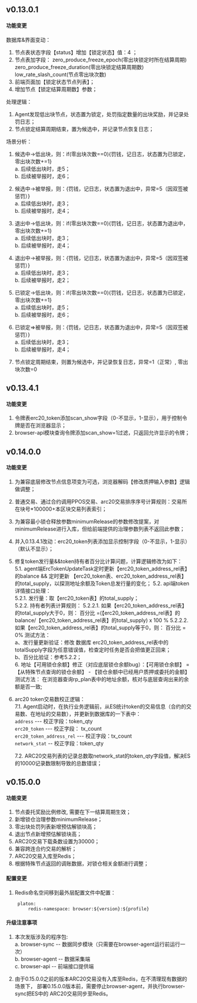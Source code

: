 ## v0.13.0.1
#### 功能变更
数据库&界面变动：  
1. 节点表状态字段【status】增加【锁定状态】值：4 ；
2. 节点表加字段：
    zero_produce_freeze_epoch(零出块锁定时所在结算周期)
    zero_produce_freeze_duration(零出块锁定结算周期数)
    low_rate_slash_count(节点零出块次数)
3. 前端页面加【锁定状态节点列表】；
4. 增加节点【锁定结算周期数】参数；

处理逻辑：  
1. Agent发现低出块节点，状态置为锁定，处罚指定数量的出块奖励，并记录处罚日志；
2. 节点锁定结算周期结束，置为候选中，并记录节点恢复日志；

场景分析：
1. 候选中->低出块，则：if(零出块次数==0){罚钱，记日志，状态置为已锁定，零出块次数+=1}  
    a. 后续低出块时，走5；  
    b. 后续被举报时，走6；  
2. 候选中->被举报，则：{罚钱，记日志，状态置为退出中，异常=5（因双签被惩罚）}  
    a. 后续低出块时，走3；  
    b. 后续被举报时，走4；  
3. 退出中->低出块，则：if(零出块次数==0){罚钱，记日志，状态置为退出中，零出块次数+=1}  
    a. 后续低出块时，走3；  
    b. 后续被举报时，走4；  
4. 退出中->被举报，则：{罚钱，记日志，状态置为退出中，异常=5（因双签被惩罚）}  
    a. 后续低出块时，走3；  
    b. 后续被举报时，走2；  
5. 已锁定->低出块，则：if(零出块次数==0){罚钱，记日志，状态置为已锁定，零出块次数+=1}  
    a. 后续低出块时，走5；  
    b. 后续被举报时，走6；  
6. 已锁定=>被举报，则：{罚钱，记日志，状态置为退出中，异常=5（因双签被惩罚）}  
    a. 后续低出块时，走3；  
    b. 后续被举报时，走4；  
    
7. 节点锁定周期结束，则置为候选中，并记录恢复日志，异常=1（正常）, 零出块次数=0

## v0.13.4.1
#### 功能变更
1. 令牌表erc20_token添加scan_show字段（0-不显示，1-显示），用于控制令牌是否在浏览器显示；
2. browser-api模块查询令牌添加scan_show=1过滤，只返回允许显示的令牌；

## v0.14.0.0
#### 功能变更
1. 为兼容底层修改节点信息项变为可选，浏览器解码【修改质押输入参数】逻辑做调整；  
2. 普通交易、通过合约调用PPOS交易、arc20交易排序序号计算规则：交易所在块号*100000+本区块交易列表索引；  
3. 为兼容最小锁仓释放参数minimumRelease的参数修改提案，对minimumRelease进行入库，但给前端提供的治理参数列表不返回此参数；  
4. 并入0.13.4.1改动：erc20_token列表添加显示控制字段（0-不显示，1-显示）（默认不显示）；  
5. 修复token发行量&&token持有者百分比计算问题，计算逻辑修改为如下：  
    5.1. agent端ErcTokenUpdateTask定时更新【erc20_token_address_rel表】的balance && 定时更新 【erc20_token表、erc20_token_address_rel表】的total_supply，以探测地址余额及Token总发行量的变化； 
    5.2. api端token详情接口处理：  
        5.2.1. 发行量：取【erc20_token表】的total_supply；    
        5.2.2. 持有者列表计算规则：
        5.2.2.1. 如果【erc20_token_address_rel表】的total_supply大于0，则： 百分比 =(【erc20_token_address_rel表】的balance/【erc20_token_address_rel表】的total_supply) x 100 %
        5.2.2.2. 如果【erc20_token_address_rel表】的total_supply等于0，则： 百分比 = 0%
        测试方法：  
        a、发行量更新验证：修改 数据库 erc20_token_address_rel表中的 totalSupply字段为任意错误值，检查定时任务是否会把值更正回来；  
        b、百分比验证：参考5.2.2；  
    6. 地址【可用锁仓余额】修正（对应底层锁仓余额bug）：【可用锁仓余额】 = 【从特殊节点查询的锁仓余额】 - 【锁仓余额中已经用户质押或委托的金额】  
    测试方法： 在浏览器查询rp_plan表中的地址余额，核对与底层查询出来的余额是否一致;  
7. arc20 token交易数校正逻辑：  
    7.1. Agent启动时，在执行业务逻辑前，从ES统计token的交易信息（合约的交易数、在地址的交易数），并更新到数据库的一下表中：  
        `address`      ---   校正字段：token_qty  
        `erc20_token`  --- 校正字段： tx_count  
        `erc20_token_address_rel`  --- 校正字段：tx_count  
        `network_stat`   -- 校正字段：token_qty  

    7.2. ARC20交易列表的记录总数取network_stat的token_qty字段值，解决ES的10000记录数限制导致的总数错误；  

## v0.15.0.0
#### 功能变更
1. 节点委托奖励比例修改, 需要在下一结算周期生效；
2. 新增锁仓治理参数minimumRelease；
3. 零出块处罚列表新增预估解锁块高；
4. 退出节点新增预估解锁块高；
5. ARC20交易下载条数设置为30000；
6. 兼容跨连合约交易的解析；
7. ARC20交易入库至Redis； 
8. 根据特殊节点返回的调账数据，对锁仓相关金额进行调整；

#### 配置变更
1. Redis命名空间移到最外层配置文件中配置：
   ```
    platon:
        redis-namespace: browser:${version}:${profile}
   ```

#### 升级注意事项
1. 本次发版涉及的程序包:  
   a. browser-sync  -- 数据同步模块（只需要在browser-agent运行前运行一次）  
   b. browser-agent -- 数据采集端  
   c. browser-api   -- 前端接口提供端  
   
2. 由于0.15.0.0之前的版本ARC20交易没有入库至Redis，在不清理现有数据的场景下，
   部署0.15.0.0版本前，需要停止browser-agent，并执行browser-sync把ES中的
   ARC20交易同步至Redis。
   